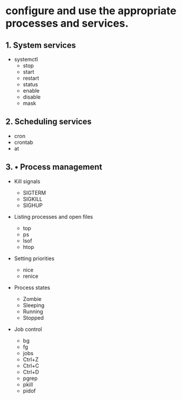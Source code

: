 # configure and use the appropriate processes and services.

## 1. System services
- systemctl
  - stop
  - start
  - restart
  - status
  - enable
  - disable
  - mask

## 2. Scheduling services
- cron
- crontab
- at

## 3. • Process management
- Kill signals
  - SIGTERM
  - SIGKILL
  - SIGHUP
- Listing processes and open files
  - top
  - ps
  - lsof
  - htop
- Setting priorities
  - nice
  - renice

- Process states
  -  Zombie
  -  Sleeping
  -  Running
  -  Stopped
- Job control
  - bg
  - fg
  - jobs
  - Ctrl+Z
  - Ctrl+C
  - Ctrl+D
  - pgrep
  - pkill
  - pidof
